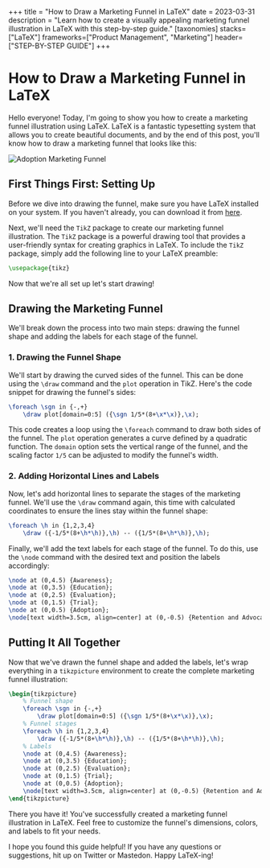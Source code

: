 +++
title = "How to Draw a Marketing Funnel in LaTeX"
date = 2023-03-31
description = "Learn how to create a visually appealing marketing funnel illustration in LaTeX with this step-by-step guide."
[taxonomies]
stacks=["LaTeX"]
frameworks=["Product Management", "Marketing"]
header=["STEP-BY-STEP GUIDE"]
+++

# How to Draw a Marketing Funnel in LaTeX

Hello everyone! Today, I'm going to show you how to create a marketing funnel illustration using LaTeX. LaTeX is a fantastic typesetting system that allows you to create beautiful documents, and by the end of this post, you'll know how to draw a marketing funnel that looks like this:

![Adoption Marketing Funnel](https://user-images.githubusercontent.com/24578097/229217317-870db851-b28a-4bda-81eb-0d7f40ad506d.png)

## First Things First: Setting Up

Before we dive into drawing the funnel, make sure you have LaTeX installed on your system. If you haven't already, you can download it from [here](https://www.latex-project.org/get/). 

Next, we'll need the `TikZ` package to create our marketing funnel illustration. The `TikZ` package is a powerful drawing tool that provides a user-friendly syntax for creating graphics in LaTeX. To include the `TikZ` package, simply add the following line to your LaTeX preamble:

```latex
\usepackage{tikz}
```

Now that we're all set up let's start drawing!

## Drawing the Marketing Funnel

We'll break down the process into two main steps: drawing the funnel shape and adding the labels for each stage of the funnel.

### 1. Drawing the Funnel Shape

We'll start by drawing the curved sides of the funnel. This can be done using the `\draw` command and the `plot` operation in TikZ. Here's the code snippet for drawing the funnel's sides:

```latex
\foreach \sgn in {-,+}
    \draw plot[domain=0:5] ({\sgn 1/5*(8+\x*\x)},\x);
```

This code creates a loop using the `\foreach` command to draw both sides of the funnel. The `plot` operation generates a curve defined by a quadratic function. The `domain` option sets the vertical range of the funnel, and the scaling factor `1/5` can be adjusted to modify the funnel's width.

### 2. Adding Horizontal Lines and Labels

Now, let's add horizontal lines to separate the stages of the marketing funnel. We'll use the `\draw` command again, this time with calculated coordinates to ensure the lines stay within the funnel shape:

```latex
\foreach \h in {1,2,3,4}
    \draw ({-1/5*(8+\h*\h)},\h) -- ({1/5*(8+\h*\h)},\h);
```

Finally, we'll add the text labels for each stage of the funnel. To do this, use the `\node` command with the desired text and position the labels accordingly:

```latex
\node at (0,4.5) {Awareness};
\node at (0,3.5) {Education};
\node at (0,2.5) {Evaluation};
\node at (0,1.5) {Trial};
\node at (0,0.5) {Adoption};
\node[text width=3.5cm, align=center] at (0,-0.5) {Retention and Advocacy};
```

## Putting It All Together

Now that we've drawn the funnel shape and added the labels, let's wrap everything in a `tikzpicture` environment to create the complete marketing funnel illustration:

```latex
\begin{tikzpicture}
    % Funnel shape
    \foreach \sgn in {-,+}
        \draw plot[domain=0:5] ({\sgn 1/5*(8+\x*\x)},\x);
    % Funnel stages
    \foreach \h in {1,2,3,4}
        \draw ({-1/5*(8+\h*\h)},\h) -- ({1/5*(8+\h*\h)},\h);
    % Labels
    \node at (0,4.5) {Awareness};
    \node at (0,3.5) {Education};
    \node at (0,2.5) {Evaluation};
    \node at (0,1.5) {Trial};
    \node at (0,0.5) {Adoption};
    \node[text width=3.5cm, align=center] at (0,-0.5) {Retention and Advocacy};
\end{tikzpicture}
```

There you have it! You've successfully created a marketing funnel illustration in LaTeX. Feel free to customize the funnel's dimensions, colors, and labels to fit your needs.

I hope you found this guide helpful! If you have any questions or suggestions, hit up on Twitter or Mastedon. Happy LaTeX-ing!

